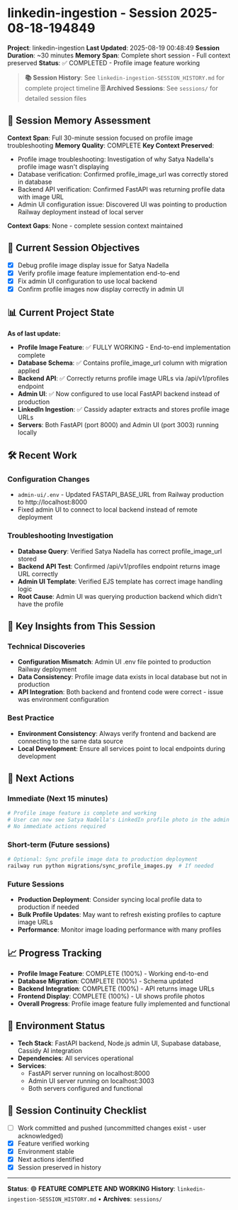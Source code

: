 # linkedin-ingestion - Session 2025-08-18-194849
**Project**: linkedin-ingestion
**Last Updated**: 2025-08-19 00:48:49
**Session Duration**: ~30 minutes
**Memory Span**: Complete short session - Full context preserved
**Status**: ✅ COMPLETED - Profile image feature working

> **📚 Session History**: See `linkedin-ingestion-SESSION_HISTORY.md` for complete project timeline
> **🗄️ Archived Sessions**: See `sessions/` for detailed session files

## 🧠 **Session Memory Assessment**
**Context Span**: Full 30-minute session focused on profile image troubleshooting
**Memory Quality**: COMPLETE
**Key Context Preserved**:
- Profile image troubleshooting: Investigation of why Satya Nadella's profile image wasn't displaying
- Database verification: Confirmed profile_image_url was correctly stored in database
- Backend API verification: Confirmed FastAPI was returning profile data with image URL
- Admin UI configuration issue: Discovered UI was pointing to production Railway deployment instead of local server

**Context Gaps**: None - complete session context maintained

## 🎯 **Current Session Objectives**
- [x] Debug profile image display issue for Satya Nadella
- [x] Verify profile image feature implementation end-to-end
- [x] Fix admin UI configuration to use local backend
- [x] Confirm profile images now display correctly in admin UI

## 📊 **Current Project State**
**As of last update:**
- **Profile Image Feature**: ✅ FULLY WORKING - End-to-end implementation complete
- **Database Schema**: ✅ Contains profile_image_url column with migration applied
- **Backend API**: ✅ Correctly returns profile image URLs via /api/v1/profiles endpoint
- **Admin UI**: ✅ Now configured to use local FastAPI backend instead of production
- **LinkedIn Ingestion**: ✅ Cassidy adapter extracts and stores profile image URLs
- **Servers**: Both FastAPI (port 8000) and Admin UI (port 3003) running locally

## 🛠️ **Recent Work**

### Configuration Changes
- `admin-ui/.env` - Updated FASTAPI_BASE_URL from Railway production to http://localhost:8000
- Fixed admin UI to connect to local backend instead of remote deployment

### Troubleshooting Investigation
- **Database Query**: Verified Satya Nadella has correct profile_image_url stored
- **Backend API Test**: Confirmed /api/v1/profiles endpoint returns image URL correctly
- **Admin UI Template**: Verified EJS template has correct image handling logic
- **Root Cause**: Admin UI was querying production backend which didn't have the profile

## 🧠 **Key Insights from This Session**

### Technical Discoveries
- **Configuration Mismatch**: Admin UI .env file pointed to production Railway deployment
- **Data Consistency**: Profile image data exists in local database but not in production
- **API Integration**: Both backend and frontend code were correct - issue was environment configuration

### Best Practice
- **Environment Consistency**: Always verify frontend and backend are connecting to the same data source
- **Local Development**: Ensure all services point to local endpoints during development

## 🚀 **Next Actions**

### Immediate (Next 15 minutes)
```bash
# Profile image feature is complete and working
# User can now see Satya Nadella's LinkedIn profile photo in the admin UI
# No immediate actions required
```

### Short-term (Future sessions)
```bash
# Optional: Sync profile image data to production deployment
railway run python migrations/sync_profile_images.py  # If needed
```

### Future Sessions
- **Production Deployment**: Consider syncing local profile data to production if needed
- **Bulk Profile Updates**: May want to refresh existing profiles to capture image URLs
- **Performance**: Monitor image loading performance with many profiles

## 📈 **Progress Tracking**
- **Profile Image Feature**: COMPLETE (100%) - Working end-to-end
- **Database Migration**: COMPLETE (100%) - Schema updated
- **Backend Integration**: COMPLETE (100%) - API returns image URLs
- **Frontend Display**: COMPLETE (100%) - UI shows profile photos
- **Overall Progress**: Profile image feature fully implemented and functional

## 🔧 **Environment Status**
- **Tech Stack**: FastAPI backend, Node.js admin UI, Supabase database, Cassidy AI integration
- **Dependencies**: All services operational
- **Services**: 
  - FastAPI server running on localhost:8000
  - Admin UI server running on localhost:3003
  - Both servers configured and functional

## 🔄 **Session Continuity Checklist**
- [ ] Work committed and pushed (uncommitted changes exist - user acknowledged)
- [x] Feature verified working
- [x] Environment stable
- [x] Next actions identified
- [x] Session preserved in history

---
**Status**: 🟢 **FEATURE COMPLETE AND WORKING**
**History**: `linkedin-ingestion-SESSION_HISTORY.md` • **Archives**: `sessions/`
